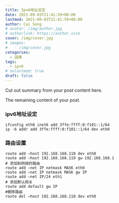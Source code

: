 ```yaml
---
title: Ipv6地址设定
date: 2021-09-03T21:41:59+08:00
lastmod: 2021-09-03T21:41:59+08:00
author: Cai Song
# avatar: /img/author.jpg
# authorlink: https://author.site
cover: /img/cover.jpg
# images:
#   - /img/cover.jpg
categories:
  - 运维
tags:
  - ipv6
# nolastmod: true
draft: false
---
```


Cut out summary from your post content here.

<!--more-->

The remaining content of your post.
### ipv6地址设定

```shell
ifconfig eth0 inet6 add 3ffe:ffff:0:f101::1/64 
ip -6 addr add 3ffe:ffff:0:f101::1/64 dev eth0 
```
### 路由设置
```shell
route add –host 192.168.168.110 dev eth0
route add –host 192.168.168.119 gw 192.168.168.1
# 添加到网络的路由
route add –net IP netmask MASK eth0
route add –net IP netmask MASK gw IP
route add –net IP/24 eth1
# 添加默认网关
route add default gw IP
#删除路由
route del –host 192.168.168.110 dev eth0
```

